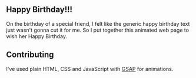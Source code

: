 ## Happy Birthday!!!

On the birthday of a special friend, I felt like the generic happy birthday text just wasn't gonna cut it for me. So I put together this animated web page to wish her Happy Birthday.

## Contributing

I've used plain HTML, CSS and JavaScript with [GSAP](https://greensock.com/gsap) for animations.


